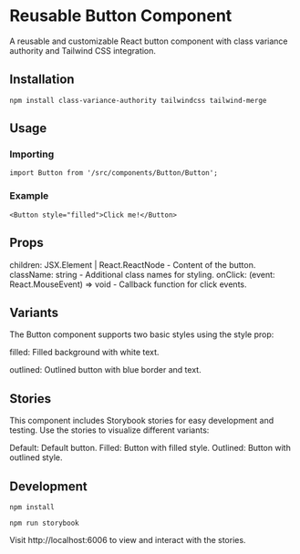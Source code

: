 # Reusable Button Component
A reusable and customizable React button component with class variance authority and Tailwind CSS integration.


## Installation

```
npm install class-variance-authority tailwindcss tailwind-merge

```

## Usage

### Importing

```
import Button from '/src/components/Button/Button';

```

### Example

```
<Button style="filled">Click me!</Button>

```

## Props
children: JSX.Element | React.ReactNode - Content of the button.
className: string - Additional class names for styling.
onClick: (event: React.MouseEvent<HTMLButtonElement>) => void - Callback function for click events.


## Variants

The Button component supports two basic styles using the style prop:

filled: Filled background with white text.

outlined: Outlined button with blue border and text.


## Stories

This component includes Storybook stories for easy development and testing. Use the stories to visualize different variants:

Default: Default button.
Filled: Button with filled style.
Outlined: Button with outlined style.


## Development

```
npm install

```

```
npm run storybook

```

Visit http://localhost:6006 to view and interact with the stories.


